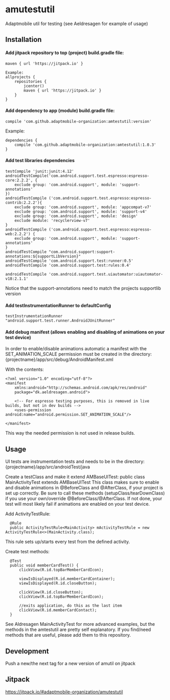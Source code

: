 # amutestutil
Adaptmobile util for testing (see Aeldresagen for example of usage)

## Installation

#### Add jitpack repository to top (project) build.gradle file:

    maven { url 'https://jitpack.io' }

    Example:
    allprojects {
        repositories {
            jcenter()
            maven { url 'https://jitpack.io' }
        }
    }

#### Add dependency to app (module) build.gradle file:

    compile 'com.github.adaptmobile-organization:amtestutil:version'

  Example:
    
    dependencies {
        compile 'com.github.adaptmobile-organization:amtestutil:1.0.3'
    }
    
#### Add test libraries dependencies

    testCompile 'junit:junit:4.12'
    androidTestCompile('com.android.support.test.espresso:espresso-core:2.2.2', {
        exclude group: 'com.android.support', module: 'support-annotations'
    })
    androidTestCompile ('com.android.support.test.espresso:espresso-contrib:2.2.2'){
        exclude group: 'com.android.support', module: 'appcompat-v7'
        exclude group: 'com.android.support', module: 'support-v4'
        exclude group: 'com.android.support', module: 'design'
        exclude module: 'recyclerview-v7'
    }
    androidTestCompile ('com.android.support.test.espresso:espresso-web:2.2.2') {
        exclude group: 'com.android.support', module: 'support-annotations'
    }
    androidTestCompile "com.android.support:support-annotations:${supportLibVersion}"
    androidTestCompile 'com.android.support.test:runner:0.5'
    androidTestCompile 'com.android.support.test:rules:0.4'

    androidTestCompile 'com.android.support.test.uiautomator:uiautomator-v18:2.1.1'

Notice that the support-annotations need to match the projects supportlib version

#### Add testInstrumentationRunner to defaultConfig
    testInstrumentationRunner "android.support.test.runner.AndroidJUnitRunner"

#### Add debug manifest (allows enabling and disabling of animations on your test device)
In order to enable/disable animations automatic a manifest with the SET_ANIMATION_SCALE permission must be created in the directory:
{projectname}/app/src/debug/AndroidManifest.xml

With the contents:

    <?xml version="1.0" encoding="utf-8"?>
    <manifest
        xmlns:android="http://schemas.android.com/apk/res/android"
        package="dk.aeldresagen.android">

        <!-- For espresso testing purposes, this is removed in live builds, but not in dev builds -->
        <uses-permission android:name="android.permission.SET_ANIMATION_SCALE"/>

    </manifest>

This way the needed permission is not used in release builds.

## Usage
UI tests are instrumentation tests and needs to be in the directory:
{projectname}/app/src/androidTest/java

Create a testClass and make it extend AMBaseUITest:
    public class MainActivityTest extends AMBaseUITest
This class makes sure to enable and disable animations in @BeforeClass and @AfterClass, if your project is set up correctly.
Be sure to call these methods (setupClass/tearDownClass) if you use your own/override @BeforeClass/@AfterClass. If not done, your test will most likely fail if animations are enabled on your test device.

Add ActivityTestRule:

      @Rule
      public ActivityTestRule<MainActivity> mActivityTestRule = new ActivityTestRule<>(MainActivity.class);
This rule sets up/starts every test from the defined activity.

Create test methods:

      @Test
      public void memberCardTest() {
          clickView(R.id.topBarMemberCardIcon);

          viewIsDisplayed(R.id.memberCardContainer);
          viewIsDisplayed(R.id.closeButton);

          clickView(R.id.closeButton);
          clickView(R.id.topBarMemberCardIcon);

          //exits application, do this as the last item
          clickView(R.id.memberCardContact);
      }
See Aldresagen MainActivityTest for more advanced examples, but the methods in the amtestutil are pretty self explanatory.
If you find/need methods that are useful, please add them to this repository.

## Development

  Push a new/the next tag for a new version of amutil on jitpack

## Jitpack

  https://jitpack.io/#adaptmobile-organization/amutestutil
